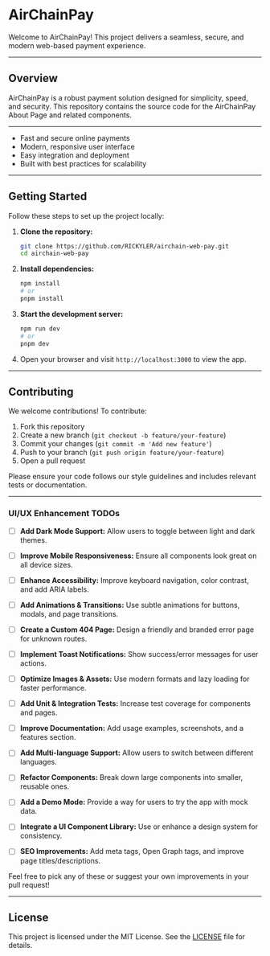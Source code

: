# AirChainPay

Welcome to AirChainPay! This project delivers a seamless, secure, and modern web-based payment experience.

---

## Overview

AirChainPay is a robust payment solution designed for simplicity, speed, and security. This repository contains the source code for the AirChainPay About Page and related components.

---


- Fast and secure online payments
- Modern, responsive user interface
- Easy integration and deployment
- Built with best practices for scalability

---

## Getting Started

Follow these steps to set up the project locally:

1. **Clone the repository:**
   ```bash
   git clone https://github.com/RICKYLER/airchain-web-pay.git
   cd airchain-web-pay
   ```
2. **Install dependencies:**
   ```bash
   npm install
   # or
   pnpm install
   ```
3. **Start the development server:**
   ```bash
   npm run dev
   # or
   pnpm dev
   ```
4. Open your browser and visit `http://localhost:3000` to view the app.

---

## Contributing

We welcome contributions! To contribute:

1. Fork this repository
2. Create a new branch (`git checkout -b feature/your-feature`)
3. Commit your changes (`git commit -m 'Add new feature'`)
4. Push to your branch (`git push origin feature/your-feature`)
5. Open a pull request

Please ensure your code follows our style guidelines and includes relevant tests or documentation.

---

### UI/UX Enhancement TODOs

- [ ] **Add Dark Mode Support:** Allow users to toggle between light and dark themes.
- [ ] **Improve Mobile Responsiveness:** Ensure all components look great on all device sizes.
- [ ] **Enhance Accessibility:** Improve keyboard navigation, color contrast, and add ARIA labels.
- [ ] **Add Animations & Transitions:** Use subtle animations for buttons, modals, and page transitions.
- [ ] **Create a Custom 404 Page:** Design a friendly and branded error page for unknown routes.
- [ ] **Implement Toast Notifications:** Show success/error messages for user actions.
- [ ] **Optimize Images & Assets:** Use modern formats and lazy loading for faster performance.
- [ ] **Add Unit & Integration Tests:** Increase test coverage for components and pages.
- [ ] **Improve Documentation:** Add usage examples, screenshots, and a features section.
- [ ] **Add Multi-language Support:** Allow users to switch between different languages.
- [ ] **Refactor Components:** Break down large components into smaller, reusable ones.
- [ ] **Add a Demo Mode:** Provide a way for users to try the app with mock data.
- [ ] **Integrate a UI Component Library:** Use or enhance a design system for consistency.
- [ ] **SEO Improvements:** Add meta tags, Open Graph tags, and improve page titles/descriptions.



Feel free to pick any of these or suggest your own improvements in your pull request!

---

## License

This project is licensed under the MIT License. See the [LICENSE](LICENSE) file for details.


